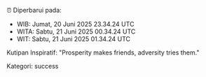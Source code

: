 ⏰ Diperbarui pada:
- WIB: Jumat, 20 Juni 2025 23.34.24 UTC
- WITA: Sabtu, 21 Juni 2025 00.34.24 UTC
- WIT: Sabtu, 21 Juni 2025 01.34.24 UTC

Kutipan Inspiratif:
"Prosperity makes friends, adversity tries them."


Kategori: success

